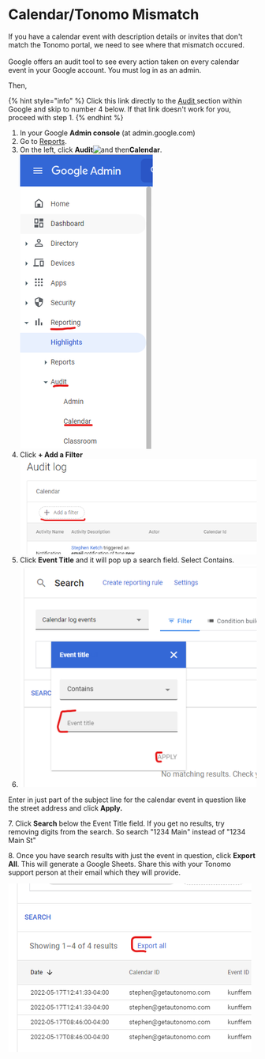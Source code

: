 # Calendar/Tonomo Mismatch

If you have a calendar event with description details or invites that don't match the Tonomo portal, we need to see where that mismatch occured.\
\
Google offers an audit tool to see every action taken on every calendar event in your Google account. You must log in as an admin.

Then,

{% hint style="info" %}
Click this link directly to the [Audit ](https://admin.google.com/ac/reporting/audit/calendar?new=true)section within Google and skip to number 4 below. If that link doesn't work for you, proceed with step 1.
{% endhint %}

1. In your Google **Admin console** (at admin.google.com)
2. Go to [Reports](https://admin.google.com/ac/reporting/home).
3. On the left, click **Audit**![and then](https://storage.googleapis.com/support-kms-prod/Th2Tx0uwPMOhsMPn7nRXMUo3vs6J0pto2DTn)**Calendar**.\
   ![](<../.gitbook/assets/image (128).png>)
4. Click **+ Add a Filter**\
   <img src="../.gitbook/assets/image (59).png" alt="" data-size="original">
5. Click **Event Title** and it will pop up a search field. Select Contains.
6. ![](<../.gitbook/assets/image (160).png>)

Enter in just part of the subject line for the calendar event in question like the street address and click **Apply.**

7\. Click **Search** below the Event Title field. If you get no results, try removing digits from the search. So search "1234 Main" instead of "1234 Main St"

8\. Once you have search results with just the event in question, click **Export All**. This will generate a Google Sheets. Share this with your Tonomo support person at their email which they will provide.

<img src="../.gitbook/assets/image (10).png" alt="" data-size="original">
